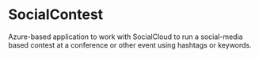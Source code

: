 SocialContest
=============

Azure-based application to work with SocialCloud to run a social-media based contest at a conference or other event using hashtags or keywords.
